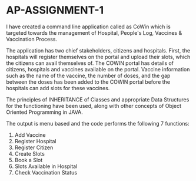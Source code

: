 # AP-ASSIGNMENT-1
I have created a command line application called as CoWin which is targeted towards the management of Hospital, People's Log, Vaccines &amp; Vaccination Process.

The application has two chief stakeholders, citizens and hospitals. First, the hospitals will register themselves on the portal and upload their slots, which the
citizens can avail themselves of. The COWIN portal has details of citizens, hospitals and vaccines available on the portal. Vaccine information such as the 
name of the vaccine, the number of doses, and the gap between the doses has been added to the COWIN portal before the hospitals can add slots for these vaccines.

The principles of INHERITANCE of Classes and appropriate Data Structures for the functioning have been used, along with other concepts of Object Oriented Programming 
in JAVA.

The output is menu based and the code performs the following 7 functions:
1) Add Vaccine
2) Register Hospital
3) Register Citizen
4) Create Slots
5) Book a Slot
6) Slots Available in Hospital
7) Check Vaccination Status
